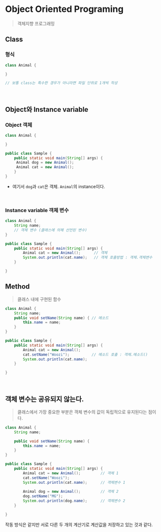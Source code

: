 # Object Oriented Programing

> 객체지향 프로그래밍

## Class
### 형식
``` Java
class Animal {

}

// 보통 class는 특수한 경우가 아니라면 파일 단위로 1개씩 작성
```
<br>

## Object와 Instance variable
### Object 객체
``` java
class Animal {

}

public class Sample {
    public static void main(String[] args) {
     Animal dog = new Animal();
     Animal cat = new Animal();
    }
}
```
* 여기서 `dog`과 `cat`은 객체. `Animal`의 instance이다.

<br>

### Instance variable 객체 변수

```java
class Animal {
	String name;
    // 객체 변수 (클래스에 의해 선언된 변수)
}

public class Sample {
	public static void main(String[] args) {
		Animal cat = new Animal();	    // 객체
		System.out.println(cat.name);   // 객체 호출방법 : 객체.객체변수
	}

}
```

## Method

> 클래스 내에 구현된 함수

``` java
class Animal {
	String name;
	public void setName(String name) { // 메소드
		this.name = name;
	}
}

public class Sample {
	public static void main(String[] args) {
		Animal cat = new Animal();
		cat.setName("Woozi");          // 메소드 호출 : 객체.메소드()
		System.out.println(cat.name);
	}

}
```

<br>

## 객체 변수는 공유되지 않는다.
> 클래스에서 가장 중요한 부분은 객체 변수의 값이 독립적으로 유지된다는 점이다.

``` java
class Animal {
	String name;

	public void setName(String name) {
		this.name = name;
	}
}

public class Sample {
	public static void main(String[] args) {
		Animal cat = new Animal();         // 객체 1
		cat.setName("Woozi");
		System.out.println(cat.name);      // 객체변수 1
		
		Animal dog = new Animal();         // 객체 2
		dog.setName("MG");
		System.out.println(dog.name);      // 객체변수 2
	}

}
```

작동 방식은 같지만 서로 다른 두 개의 계산기로 계산값을 저장하고 있는 것과 같다.